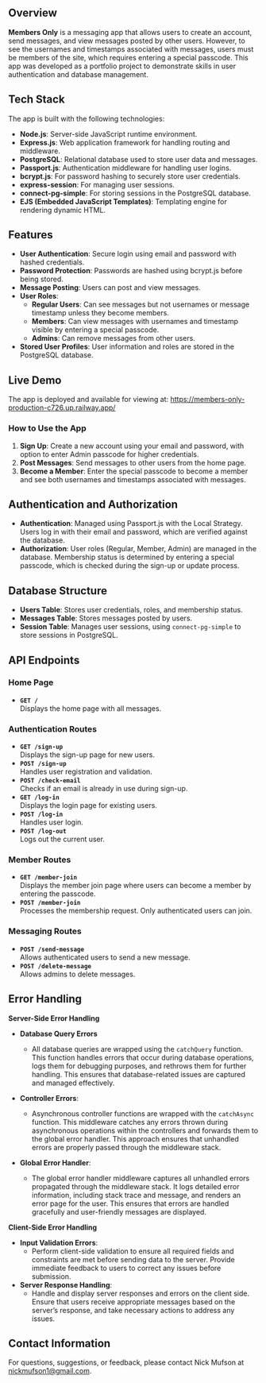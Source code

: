 ## Overview

**Members Only** is a messaging app that allows users to create an account, send messages, and view messages posted by other users. However, to see the usernames and timestamps associated with messages, users must be members of the site, which requires entering a special passcode. This app was developed as a portfolio project to demonstrate skills in user authentication and database management.

## Tech Stack

The app is built with the following technologies:

- **Node.js**: Server-side JavaScript runtime environment.
- **Express.js**: Web application framework for handling routing and middleware.
- **PostgreSQL**: Relational database used to store user data and messages.
- **Passport.js**: Authentication middleware for handling user logins.
- **bcrypt.js**: For password hashing to securely store user credentials.
- **express-session**: For managing user sessions.
- **connect-pg-simple**: For storing sessions in the PostgreSQL database.
- **EJS (Embedded JavaScript Templates)**: Templating engine for rendering dynamic HTML.

## Features

- **User Authentication**: Secure login using email and password with hashed credentials.
- **Password Protection**: Passwords are hashed using bcrypt.js before being stored.
- **Message Posting**: Users can post and view messages.
- **User Roles**:
    - **Regular Users**: Can see messages but not usernames or message timestamp unless they become members.
    - **Members**: Can view messages with usernames and timestamp visible by entering a special passcode.
    - **Admins**: Can remove messages from other users. 
- **Stored User Profiles**: User information and roles are stored in the PostgreSQL database.

## Live Demo

The app is deployed and available for viewing at: https://members-only-production-c726.up.railway.app/

### How to Use the App

1. **Sign Up**: Create a new account using your email and password, with option to enter Admin passcode for higher credentials. 
2. **Post Messages**: Send messages to other users from the home page.
3. **Become a Member**: Enter the special passcode to become a member and see both usernames and timestamps associated with messages.

## Authentication and Authorization

- **Authentication**: Managed using Passport.js with the Local Strategy. Users log in with their email and password, which are verified against the database.
- **Authorization**: User roles (Regular, Member, Admin) are managed in the database. Membership status is determined by entering a special passcode, which is checked during the sign-up or update process.

## Database Structure

- **Users Table**: Stores user credentials, roles, and membership status.
- **Messages Table**: Stores messages posted by users.
- **Session Table**: Manages user sessions, using `connect-pg-simple` to store sessions in PostgreSQL.

## API Endpoints

### Home Page

- **`GET /`**  
    Displays the home page with all messages.
  
### Authentication Routes

- **`GET /sign-up`**  
    Displays the sign-up page for new users.
- **`POST /sign-up`**  
    Handles user registration and validation.
- **`POST /check-email`**  
    Checks if an email is already in use during sign-up.
- **`GET /log-in`**  
    Displays the login page for existing users.
- **`POST /log-in`**  
    Handles user login.
- **`POST /log-out`**  
    Logs out the current user.
  
### Member Routes

- **`GET /member-join`**  
    Displays the member join page where users can become a member by entering the passcode.
- **`POST /member-join`**  
    Processes the membership request. Only authenticated users can join.
  
### Messaging Routes

- **`POST /send-message`**  
    Allows authenticated users to send a new message.
- **`POST /delete-message`**  
    Allows admins to delete messages.
  
## Error Handling

**Server-Side Error Handling**

-  **Database Query Errors**
    - All database queries are wrapped using the `catchQuery` function. This function handles errors that occur during database operations, logs them for debugging purposes, and rethrows them for further handling. This ensures that database-related issues are captured and managed effectively.
    
- **Controller Errors**:
    - Asynchronous controller functions are wrapped with the `catchAsync` function. This middleware catches any errors thrown during asynchronous operations within the controllers and forwards them to the global error handler. This approach ensures that unhandled errors are properly passed through the middleware stack.

- **Global Error Handler**:
	- The global error handler middleware captures all unhandled errors propagated through the middleware stack. It logs detailed error information, including stack trace and message, and renders an error page for the user. This ensures that errors are handled gracefully and user-friendly messages are displayed.

**Client-Side Error Handling**

- **Input Validation Errors**:
    - Perform client-side validation to ensure all required fields and constraints are met before sending data to the server. Provide immediate feedback to users to correct any issues before submission.
- **Server Response Handling**:
    - Handle and display server responses and errors on the client side. Ensure that users receive appropriate messages based on the server’s response, and take necessary actions to address any issues.
  
## Contact Information

For questions, suggestions, or feedback, please contact Nick Mufson at nickmufson1@gmail.com.
